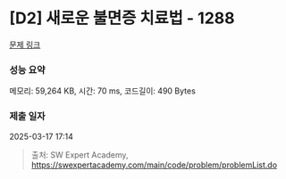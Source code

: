 # [D2] 새로운 불면증 치료법 - 1288 

[문제 링크](https://swexpertacademy.com/main/code/problem/problemDetail.do?contestProbId=AV18_yw6I9MCFAZN) 

### 성능 요약

메모리: 59,264 KB, 시간: 70 ms, 코드길이: 490 Bytes

### 제출 일자

2025-03-17 17:14



> 출처: SW Expert Academy, https://swexpertacademy.com/main/code/problem/problemList.do